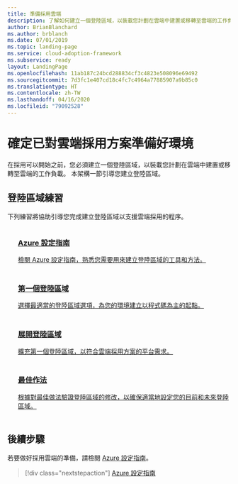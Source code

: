 ```yaml
---
title: 準備採用雲端
description: 了解如何建立一個登陸區域，以裝載您計劃在雲端中建置或移轉至雲端的工作負載。
author: BrianBlanchard
ms.author: brblanch
ms.date: 07/01/2019
ms.topic: landing-page
ms.service: cloud-adoption-framework
ms.subservice: ready
layout: LandingPage
ms.openlocfilehash: 11ab187c24bcd288834cf3c4823e508096e69492
ms.sourcegitcommit: 7d3fc1e407cd18c4fc7c4964a77885907a9b85c0
ms.translationtype: HT
ms.contentlocale: zh-TW
ms.lasthandoff: 04/16/2020
ms.locfileid: "79092528"
---
```

<!-- markdownlint-disable MD026 -->

# <a name="ensure-the-environment-is-prepared-for-the-cloud-adoption-plan"></a>確定已對雲端採用方案準備好環境

在採用可以開始之前，您必須建立一個登陸區域，以裝載您計劃在雲端中建置或移轉至雲端的工作負載。 本架構一節引導您建立登陸區域。

## <a name="landing-zone-exercises"></a>登陸區域練習

下列練習將協助引導您完成建立登陸區域以支援雲端採用的程序。

<!-- markdownlint-disable MD033 -->

<ul class="panelContent cardsF">
    <li style="display: flex; flex-direction: column;">
        <a href="./azure-setup-guide/index.md">
            <div class="cardSize">
                <div class="cardPadding" style="padding-bottom:10px;">
                    <div class="card" style="padding-bottom:10px;">
                        <div class="cardImageOuter">
                            <div class="cardImage">
                                <img alt="" src="../_images/icons/1.png" data-linktype="external">
                            </div>
                        </div>
                        <div class="cardText" style="padding-left:0px;">
                            <h3>Azure 設定指南</h3>
檢閱 Azure 設定指南，熟悉您需要用來建立登陸區域的工具和方法。
                        </div>
                    </div>
                </div>
            </div>
        </a>
    </li>
    <li style="display: flex; flex-direction: column;">
        <a href="./landing-zone/first-landing-zone.md">
            <div class="cardSize">
                <div class="cardPadding" style="padding-bottom:10px;">
                    <div class="card" style="padding-bottom:10px;">
                        <div class="cardImageOuter">
                            <div class="cardImage">
                                <img alt="" src="../_images/icons/2.png" data-linktype="external">
                            </div>
                        </div>
                        <div class="cardText" style="padding-left:0px;">
                            <h3>第一個登陸區域</h3>
選擇最適當的登陸區域選項，為您的環境建立以程式碼為主的起點。
                        </div>
                    </div>
                </div>
            </div>
        </a>
    </li>
    <li style="display: flex; flex-direction: column;">
        <a href="./considerations/index.md">
            <div class="cardSize">
                <div class="cardPadding" style="padding-bottom:10px;">
                    <div class="card" style="padding-bottom:10px;">
                        <div class="cardImageOuter">
                            <div class="cardImage">
                                <img alt="" src="../_images/icons/3.png" data-linktype="external">
                            </div>
                        </div>
                        <div class="cardText" style="padding-left:0px;">
                            <h3>展開登陸區域</h3>
擴充第一個登陸區域，以符合雲端採用方案的平台需求。
                        </div>
                    </div>
                </div>
            </div>
        </a>
    </li>
    <li style="display: flex; flex-direction: column;">
        <a href="./azure-best-practices/index.md">
            <div class="cardSize">
                <div class="cardPadding" style="padding-bottom:10px;">
                    <div class="card" style="padding-bottom:10px;">
                        <div class="cardImageOuter">
                            <div class="cardImage">
                                <img alt="" src="../_images/icons/4.png" data-linktype="external">
                            </div>
                        </div>
                        <div class="cardText" style="padding-left:0px;">
                            <h3>最佳作法</h3>
根據對最佳做法驗證登陸區域的修改，以確保適當地設定您的目前和未來登陸區域。
                        </div>
                    </div>
                </div>
            </div>
        </a>
    </li>
</ul>

<!-- markdownlint-enable MD033 -->

## <a name="next-steps"></a>後續步驟

若要做好採用雲端的準備，請檢閱 [Azure 設定指南](./azure-setup-guide/index.md)。

> [!div class="nextstepaction"]
> [Azure 設定指南](./azure-setup-guide/index.md)
